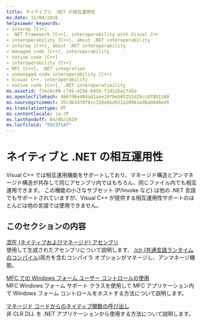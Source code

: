 ```yaml
---
title: ネイティブと .NET の相互運用性
ms.date: 11/04/2016
helpviewer_keywords:
- interop [C++]
- .NET Framework [C++], interoperability with Visual C++
- interoperability [C++], about .NET interoperability
- interop [C++], about .NET interoperability
- managed code [C++], interoperability
- native code [C++]
- interoperability [C++]
- MFC [C++], .NET integration
- unmanaged code interoperability [C++]
- Visual C++, interoperability
- native code [C++], .NET interoperatibility
ms.assetid: f3ec6c99-c745-4256-b95b-f1d12ba17a5a
ms.openlocfilehash: 486796e404ad1aee39fbeb85251d26cc078b1160
ms.sourcegitcommit: 35c4b3478f8cc310ebbd932a18963ad8ab846ed9
ms.translationtype: MT
ms.contentlocale: ja-JP
ms.lasthandoff: 04/08/2019
ms.locfileid: "59237147"
---
```

# <a name="native-and-net-interoperability"></a>ネイティブと .NET の相互運用性

Visual C++ では相互運用機能をサポートしており、マネージド構造とアンマネージド構造が共存して同じアセンブリ内ではもちろん、同じファイル内でも相互運用できます。 この機能の小さなサブセット (P/Invoke など) は他の .NET 言語でもサポートされていますが、Visual C++ が提供する相互運用性サポートのほとんどは他の言語では使用できません。

## <a name="in-this-section"></a>このセクションの内容

[混在 (ネイティブおよびマネージド) アセンブリ](../dotnet/mixed-native-and-managed-assemblies.md)<br/>
使用して生成されたアセンブリについて説明します、 [/clr (共通言語ランタイムのコンパイル)](../build/reference/clr-common-language-runtime-compilation.md)両方を含むコンパイラ オプションがマネージし、アンマネージ機能。

[MFC での Windows フォーム ユーザー コントロールの使用](../dotnet/using-a-windows-form-user-control-in-mfc.md)<br/>
MFC Windows フォーム サポート クラスを使用して MFC アプリケーション内で Windows フォーム コントロールをホストする方法について説明します。

[マネージド コードからのネイティブ関数の呼び出し](../dotnet/calling-native-functions-from-managed-code.md)<br/>
非 CLR DLL を .NET アプリケーションから使用する方法について説明します。
